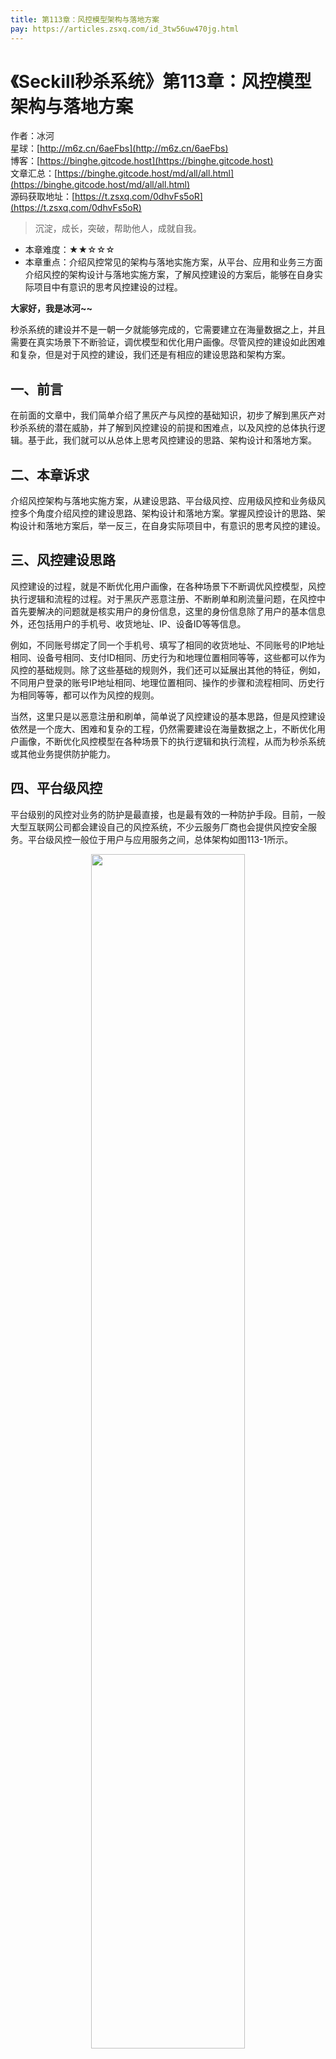 ```yaml
---
title: 第113章：风控模型架构与落地方案
pay: https://articles.zsxq.com/id_3tw56uw470jg.html
---
```


# 《Seckill秒杀系统》第113章：风控模型架构与落地方案

作者：冰河
<br/>星球：[http://m6z.cn/6aeFbs](http://m6z.cn/6aeFbs)
<br/>博客：[https://binghe.gitcode.host](https://binghe.gitcode.host)
<br/>文章汇总：[https://binghe.gitcode.host/md/all/all.html](https://binghe.gitcode.host/md/all/all.html)
<br/>源码获取地址：[https://t.zsxq.com/0dhvFs5oR](https://t.zsxq.com/0dhvFs5oR)

> 沉淀，成长，突破，帮助他人，成就自我。

* 本章难度：★★☆☆☆
* 本章重点：介绍风控常见的架构与落地实施方案，从平台、应用和业务三方面介绍风控的架构设计与落地实施方案，了解风控建设的方案后，能够在自身实际项目中有意识的思考风控建设的过程。

**大家好，我是冰河~~**

秒杀系统的建设并不是一朝一夕就能够完成的，它需要建立在海量数据之上，并且需要在真实场景下不断验证，调优模型和优化用户画像。尽管风控的建设如此困难和复杂，但是对于风控的建设，我们还是有相应的建设思路和架构方案。

## 一、前言

在前面的文章中，我们简单介绍了黑灰产与风控的基础知识，初步了解到黑灰产对秒杀系统的潜在威胁，并了解到风控建设的前提和困难点，以及风控的总体执行逻辑。基于此，我们就可以从总体上思考风控建设的思路、架构设计和落地方案。

## 二、本章诉求

介绍风控架构与落地实施方案，从建设思路、平台级风控、应用级风控和业务级风控多个角度介绍风控的建设思路、架构设计和落地方案。掌握风控设计的思路、架构设计和落地方案后，举一反三，在自身实际项目中，有意识的思考风控的建设。

## 三、风控建设思路

风控建设的过程，就是不断优化用户画像，在各种场景下不断调优风控模型，风控执行逻辑和流程的过程。对于黑灰产恶意注册、不断刷单和刷流量问题，在风控中首先要解决的问题就是核实用户的身份信息，这里的身份信息除了用户的基本信息外，还包括用户的手机号、收货地址、IP、设备ID等等信息。

例如，不同账号绑定了同一个手机号、填写了相同的收货地址、不同账号的IP地址相同、设备号相同、支付ID相同、历史行为和地理位置相同等等，这些都可以作为风控的基础规则。除了这些基础的规则外，我们还可以延展出其他的特征，例如，不同用户登录的账号IP地址相同、地理位置相同、操作的步骤和流程相同、历史行为相同等等，都可以作为风控的规则。

当然，这里只是以恶意注册和刷单，简单说了风控建设的基本思路，但是风控建设依然是一个庞大、困难和复杂的工程，仍然需要建设在海量数据之上，不断优化用户画像，不断优化风控模型在各种场景下的执行逻辑和执行流程，从而为秒杀系统或其他业务提供防护能力。

## 四、平台级风控

平台级别的风控对业务的防护是最直接，也是最有效的一种防护手段。目前，一般大型互联网公司都会建设自己的风控系统，不少云服务厂商也会提供风控安全服务。平台级风控一般位于用户与应用服务之间，总体架构如图113-1所示。

<div align="center">
    <img src="https://binghe.gitcode.host/images/project/seckill/seckill-2023-09-23-001.png?raw=true" width="70%">
    <br/>
</div>

可以看到，平台级风控安全防护位于客户端与应用之间，会对进入系统的流量进行拦截和清洗，过滤掉其中的攻击流量、刷单流量、爬虫和其他恶意流量。流量进入平台级风控后，会根据配置选择对应的风控策略，执行相应的风控逻辑，例如限流、防恶意刷单刷流量等，执行完对应的风控策略后，会根据配置选择对应的结果处理方式，例如通过请求、拒绝请求、需要安全校验等等，涉及到安全校验时，可能需要手机号验证，人机验证码等等。

经过平台级风控的防护后，再进入应用级风控，此时的流量相比于一开始进入平台级风控的流量更加有效，但是此时的流量并不是完全有效的，其中会掺杂少部分刷单流量和其他恶意流量等。可以在应用级风控防护中，进一步做流量的清洗和防护。

## 五、应用级风控

## 查看完整文章

加入[冰河技术](http://m6z.cn/6aeFbs)知识星球，解锁完整技术文章与完整代码